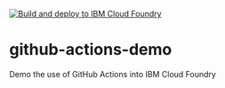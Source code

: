[![Build and deploy to IBM Cloud Foundry](https://github.com/liamchampton/github-actions-demo/actions/workflows/push-app.yml/badge.svg?branch=main)](https://github.com/liamchampton/github-actions-demo/actions/workflows/push-app.yml)
# github-actions-demo
Demo the use of GitHub Actions into IBM Cloud Foundry
